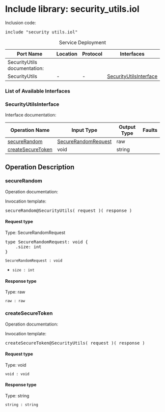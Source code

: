 # Include library: security_utils.iol

Inclusion code: <pre>include "security_utils.iol"</pre>

<table>
  <caption>Service Deployment</caption>
  <thead>
    <tr>
      <th>Port Name</th>
      <th>Location</th>
      <th>Protocol</th>
      <th>Interfaces</th>
    </tr>
  </thead>
  <tbody><tr><td>SecurityUtils documentation: </td></tr>
    <tr>
      <td>SecurityUtils</td>
      <td>-</td>
      <td>-</td>
      <td><a href="#SecurityUtilsInterface">SecurityUtilsInterface</a></td>
    </tr>
  </tbody>
</table>

<h3>List of Available Interfaces</h3>

<h3 id="SecurityUtilsInterface">SecurityUtilsInterface</h3>

Interface documentation: 

<table>
  <thead>
    <tr>
      <th>Operation Name</th>
      <th>Input Type</th>
      <th>Output Type</th>
      <th>Faults</th>
    </tr>
  </thead>
  <tbody>
    <tr>
      <td><a href="#secureRandom">secureRandom</a></td>
      <td><a href="#SecureRandomRequest">SecureRandomRequest</a></td>
      <td>raw</td>
      <td>
      </td>
    </tr>
    <tr>
      <td><a href="#createSecureToken">createSecureToken</a></td>
      <td>void</td>
      <td>string</td>
      <td>
      </td>
    </tr>
  </tbody>
</table>

<h2>Operation Description</h2>



<h3 id="secureRandom">secureRandom</h3>

Operation documentation: 


Invocation template: 
<pre>secureRandom@SecurityUtils( request )( response )</pre>

<h4 id="SecureRandomRequest">Request type</h4>

Type: SecureRandomRequest


<pre>type SecureRandomRequest: void {
	.size: int
}</pre>

<code>SecureRandomRequest : void</code> 

<ul>

  <li><code>size : int</code> 
</li>

</ul>



<h4>Response type</h4>

Type: raw




<code>raw : raw</code> 








<h3 id="createSecureToken">createSecureToken</h3>

Operation documentation: 


Invocation template: 
<pre>createSecureToken@SecurityUtils( request )( response )</pre>

<h4>Request type</h4>

Type: void




<code>void : void</code> 



<h4>Response type</h4>

Type: string




<code>string : string</code> 










